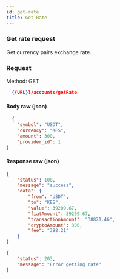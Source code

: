```yaml
---
id: get-rate
title: Get Rate
---
```


### Get rate request
Get currency pairs exchange rate.

### Request

Method: GET
```json
  {{URL}}/accounts/getRate
```
#### Body raw (json)
```json
  {
    "symbol": "USDT",
    "currency": "KES",
    "amount": 300,
    "provider_id": 1
}
```

#### Response raw (json)
```json
{
    "status": 100,
    "message": "success",
    "data": {
        "from": "USDT",
        "to": "KES",
        "value": 39209.67,
        "fiatAmount": 39209.67,
        "transactionAmount": "38821.46",
        "cryptoAmount": 300,
        "fee": "388.21"
    }
}
```
```json
{
    "status": 203,
    "message": "Error getting rate"
}
```
